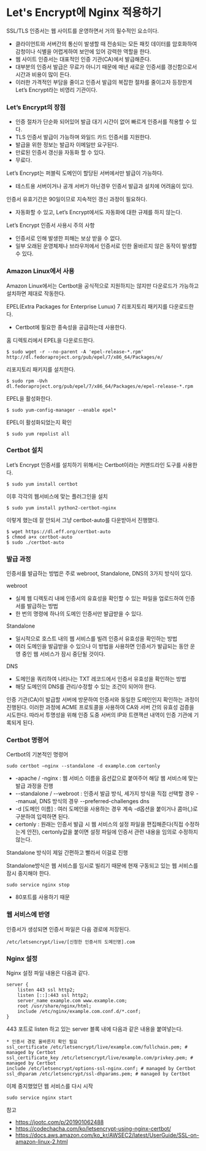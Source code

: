 # Let's Encrypt에 Nginx 적용하기

SSL/TLS 인증서는 웹 사이트를 운영하면서 거의 필수적인 요소이다.
* 클라이언트와 서버간의 통신이 발생할 때 전송되는 모든 패킷 데이터를 암호화하여 감청이나 식별을 어렵게하여 보안에 있어 강력한 역할을 한다.
* 웹 사이트 인증서는 대표적인 인증 기관(CA)에서 발급해준다.
* 대부분의 인증서 발급은 무료가 아니기 때문에 매년 새로운 인증서를 갱신함으로서 시간과 비용이 많이 든다.
* 이러한 가격적인 부담을 줄이고 인증서 발급의 복잡한 절차를 줄이고자 등장한게 Let’s Encrypt라는 비영리 기관이다.

### Let’s Encrypt의 장점
* 인증 절차가 단순화 되어있어 발급 대기 시간이 없어 빠르게 인증서를 적용할 수 있다.
* TLS 인증서 발급이 가능하며 와일드 카드 인증서를 지원한다.
* 발급을 위한 정보는 발급자 이메일만 요구된다.
* 만료된 인증서 갱신을 자동화 할 수 있다.
* 무료다.

Let’s Encrypt는 퍼블릭 도메인이 할당된 서버에서만 발급이 가능하다.
* 테스트용 서버이거나 공개 서버가 아닌경우 인증서 발급과 설치에 어려움이 있다.

인증서 유효기간은 90일이므로 지속적인 갱신 과정이 필요하다.
* 자동화할 수 있고, Let’s Encrypt에서도 자동화에 대한 규제를 하지 않는다.

Let’s Encrypt 인증서 사용시 주의 사항
* 인증서로 인해 발생한 피해는 보상 받을 수 없다.
* 일부 오래된 운영체제나 브라우저에서 인증서로 인한 올바르지 않은 동작이 발생할 수 있다.

### Amazon Linux에서 사용
Amazon Linux에서는 Certbot을 공식적으로 지원하지는 않지만 다운로드가 가능하고 설치하면 제대로 작동한다.

EPEL(Extra Packages for Enterprise Lunux) 7 리포지토리 패키지를 다운로드한다.
* Certbot에 필요한 종속성을 공급하는데 사용한다.

홈 디렉토리에서 EPEL을 다운로드한다.
```
$ sudo wget -r --no-parent -A 'epel-release-*.rpm' http://dl.fedoraproject.org/pub/epel/7/x86_64/Packages/e/
```

리포지토리 패키지를 설치한다.
```
$ sudo rpm -Uvh dl.fedoraproject.org/pub/epel/7/x86_64/Packages/e/epel-release-*.rpm
```

EPEL을 활성화한다.
```
$ sudo yum-config-manager --enable epel*
```

EPEL이 활성화되었는지 확인
```
$ sudo yum repolist all
```

### Certbot 설치

Let’s Encrypt 인증서를 설치하기 위해서는 Certbot이라는 커맨드라인 도구를 사용한다.
```
$ sudo yum install certbot
```

이후 각각의 웹서비스에 맞는 플러그인을 설치
```
$ sudo yum install python2-certbot-nginx
```

이렇게 했는데 잘 안되서 그냥 certbot-auto를 다운받아서 진행했다.
```
$ wget https://dl.eff.org/certbot-auto
$ chmod a+x certbot-auto
$ sudo ./certbot-auto
```

### 발급 과정
인증서를 발급하는 방법은 주로 webroot, Standalone, DNS의 3가지 방식이 있다.

webroot
* 실제 웹 디렉토리 내에 인증서의 유효성을 확인할 수 있는 파일을 업로드하여 인증서를 발급하는 방법
* 한 번의 명령에 하나의 도메인 인증서만 발급받을 수 있다.

Standalone
* 일시적으로 호스트 내의 웹 서비스를 빌려 인증서 유효성을 확인하는 방법
* 여러 도메인을 발급받을 수 있으나 이 방법을 사용하면 인증서가 발급되는 동안 운영 중인 웹 서비스가 잠시 중단될 것이다.

DNS
* 도메인을 쿼리하여 나타나는 TXT 레코드에서 인증서 유효성을 확인하는 방법
* 해당 도메인의 DNS를 관리/수정할 수 있는 조건이 되어야 한다.

인증 기관(CA)이 발급할 서버에 방문하여 인증서와 동일한 도메인인지 확인하는 과정이 진행된다. 이러한 과정에 ACME 프로토콜을 사용하여 CA와 서버 간의 유효성 검증을 시도한다. 따라서 투명성을 위해 인증 도중 서버의 IP와 트랜잭션 내역이 인증 기관에 기록되게 된다.

### Certbot 명령어
Certbot의 기본적인 명령어
```
sudo certbot —nginx --standalone -d example.com certonly
```
* -apache / -nginx : 웹 서비스 이름을 옵션값으로 붙여주어 해당 웹 서비스에 맞는 발급 과정을 진행
* --standalone / --webroot : 인증서 발급 방식, 세가지 방식을 직접 선택할 경우 --manual, DNS 방식의 경우 --preferred-challenges dns
* -d [도메인 이름] : 여러 도메인을 사용하는 경우 계속 -d옵션을 붙이거나 콤마(,)로 구분하여 입력하면 된다.
* certonly : 원래는 인증서 발급 시 웹 서비스의 설정 파일을 편집해준다(직접 수정하는게 안전), certonly값을 붙이면 설정 파일에 인증서 관련 내용을 임의로 수정하지 않는다.

Standalone 방식이 제일 간편하고 빨라서 이걸로 진행

Standalone방식은 웹 서비스를 임시로 빌리기 때문에 현재 구동되고 있는 웹 서비스를 잠시 중지해야 한다.
```
sudo service nginx stop
```
* 80포트를 사용하기 때문

### 웹 서비스에 반영
인증서가 생성되면 인증서 파일은 다음 경로에 저장된다.
```
/etc/letsencrypt/live/[신청한 인증서의 도메인명].com
```

### Nginx 설정
Nginx 설정 파일 내용은 다음과 같다.
```
server {
    listen 443 ssl http2;
    listen [::]:443 ssl http2;
    server_name example.com www.example.com;
    root /usr/share/nginx/html;
    include /etc/nginx/example.com.conf.d/*.conf;
}
```

443 포트로 listen 하고 있는 server 블록 내에 다음과 같은 내용을 붙여넣는다.
```
* 인증서 경로 올바른지 확인 필요
ssl_certificate /etc/letsencrypt/live/example.com/fullchain.pem; # managed by Certbot
ssl_certificate_key /etc/letsencrypt/live/example.com/privkey.pem; # managed by Certbot
include /etc/letsencrypt/options-ssl-nginx.conf; # managed by Certbot
ssl_dhparam /etc/letsencrypt/ssl-dhparams.pem; # managed by Certbot
```

이제 중지했었던 웹 서비스를 다시 시작
```
sudo service nginx start
```

참고
* https://jootc.com/p/201901062488
* https://codechacha.com/ko/letsencrypt-using-nginx-certbot/
* https://docs.aws.amazon.com/ko_kr/AWSEC2/latest/UserGuide/SSL-on-amazon-linux-2.html
